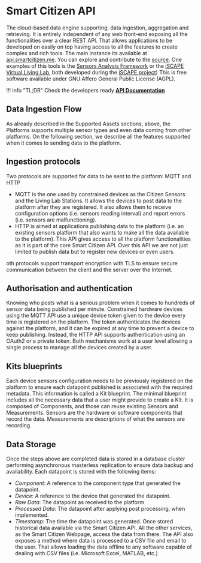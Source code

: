Smart Citizen API
====

The cloud-based data engine supporting: data ingestion, aggregation and retrieving. It is entirely independent of any web front-end exposing all the functionalities over a clear REST API. That allows applications to be developed on easily on top having access to all the features to create complex and rich tools. The main instance its available at [api.smartcitizen.me](https://api.smartcitizen.me/). You can explore and contribute to the [source](https://github.com/fablabbcn/smartcitizen-api). One examples of this tools is the [Sensors Analysis Framework](https://github.com/fablabbcn/smartcitizen-iscape-data) or the [iSCAPE Virtual Living Lab](https://livinglabs.iscapeproject.eu), both developed during the [iSCAPE project](https://www.iscapeproject.eu/)) This is free software available under GNU Affero General Public License (AGPL).

!!! info "TL;DR"
	Check the developers ready [**API Documentation**](https://developer.smartcitizen.me/)

## Data Ingestion Flow
As already described in the Supported Assets sections, above, the Platforms supports multiple sensor types and even data coming from other platforms. On the following section, we describe all the features supported when it comes to sending data to the platform.

## Ingestion protocols

Two protocols are supported for data to be sent to the platform: MQTT and HTTP

- MQTT is the one used by constrained devices as the Citizen Sensors and the Living Lab Stations. It allows the devices to post data to the platform after they are registered. It also allows them to receive configuration options (i.e. sensors reading interval) and report errors (i.e. sensors are malfunctioning).
- HTTP is aimed at applications publishing data to the platform (i.e. an existing sensors platform that also wants to make all the data available to the platform). This API gives access to all the platform functionalities as it is part of the core Smart Citizen API. Over this API we are not just limited to publish data but to register new devices or even users.

oth protocols support transport encryption with TLS to ensure secure communication between the client and the server over the Internet.

## Authorisation and authentication

Knowing who posts what is a serious problem when it comes to hundreds of sensor data being published per minute. Constrained hardware devices using the MQTT API use a unique device token given to the device every time is registered on the platform. The token authenticates the devices against the platform, and it can be expired at any time to prevent a device to keep publishing. Instead, the HTTP API supports authentication using an OAuth2 or a private token. Both mechanisms work at a user level allowing a single process to manage all the devices created by a user.

## Kits blueprints

Each device sensors configuration needs to be previously registered on the platform to ensure each datapoint published is associated with the required metadata. This information is called a Kit blueprint. The minimal blueprint includes all the necessary data that a user might provide to create a Kit. It is composed of Components, and those can reuse existing Sensors and Measurements. Sensors are the hardware or software components that record the data. Measurements are descriptions of what the sensors are recording.

## Data Storage

Once the steps above are completed data is stored in a database cluster performing asynchronous masterless replication to ensure data backup and availability. Each datapoint is stored with the following items:

- _Component_: A reference to the component type that generated the datapoint.
- _Device_: A reference to the device that generated the datapoint.
- _Raw Data_: The datapoint as received to the platform
- _Processed Data_: The datapoint after applying post processing, when
implemented.
- _Timestamp_: The time the datapoint was generated.
Once stored historical data available via the Smart Citizen API. All the other services, as the Smart Citizen Webpage, access the data from there. The API also exposes a method where data is processed to a CSV file and email to the user. That allows loading the data offline to any software capable of dealing with CSV files (i.e. Microsoft Excel, MATLAB, etc.)
